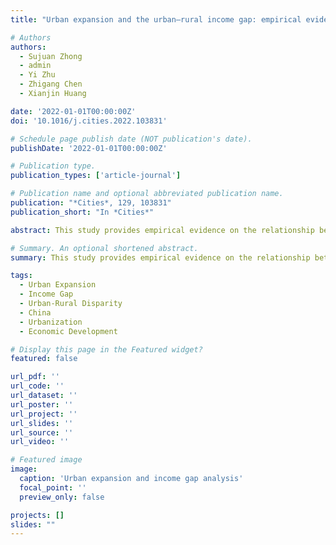 ```yaml
---
title: "Urban expansion and the urban–rural income gap: empirical evidence from China (2022)"

# Authors
authors:
  - Sujuan Zhong
  - admin
  - Yi Zhu
  - Zhigang Chen
  - Xianjin Huang

date: '2022-01-01T00:00:00Z'
doi: '10.1016/j.cities.2022.103831'

# Schedule page publish date (NOT publication's date).
publishDate: '2022-01-01T00:00:00Z'

# Publication type.
publication_types: ['article-journal']

# Publication name and optional abbreviated publication name.
publication: "*Cities*, 129, 103831"
publication_short: "In *Cities*"

abstract: This study provides empirical evidence on the relationship between urban expansion and the urban-rural income gap in China. We analyze how spatial patterns of urban growth influence income disparities between urban and rural areas, examining the mechanisms through which urban expansion affects economic opportunities and income distribution. The research offers important insights for understanding the socioeconomic consequences of rapid urbanization.

# Summary. An optional shortened abstract.
summary: This study provides empirical evidence on the relationship between urban expansion and the urban-rural income gap in China.

tags:
  - Urban Expansion
  - Income Gap
  - Urban-Rural Disparity
  - China
  - Urbanization
  - Economic Development

# Display this page in the Featured widget?
featured: false

url_pdf: ''
url_code: ''
url_dataset: ''
url_poster: ''
url_project: ''
url_slides: ''
url_source: ''
url_video: ''

# Featured image
image:
  caption: 'Urban expansion and income gap analysis'
  focal_point: ''
  preview_only: false

projects: []
slides: ""
---
```


